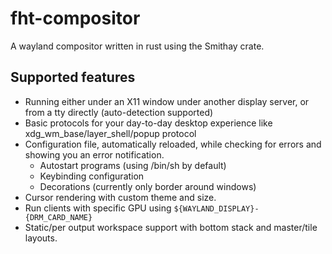 # fht-compositor

A wayland compositor written in rust using the Smithay crate.

## Supported features

- Running either under an X11 window under another display server, or from a tty directly (auto-detection supported)
- Basic protocols for your day-to-day desktop experience like xdg_wm_base/layer_shell/popup protocol
- Configuration file, automatically reloaded, while checking for errors and showing you an error notification.
    - Autostart programs (using /bin/sh by default)
    - Keybinding configuration
    - Decorations (currently only border around windows)
- Cursor rendering with custom theme and size.
- Run clients with specific GPU using `${WAYLAND_DISPLAY}-{DRM_CARD_NAME}`
- Static/per output workspace support with bottom stack and master/tile layouts.
